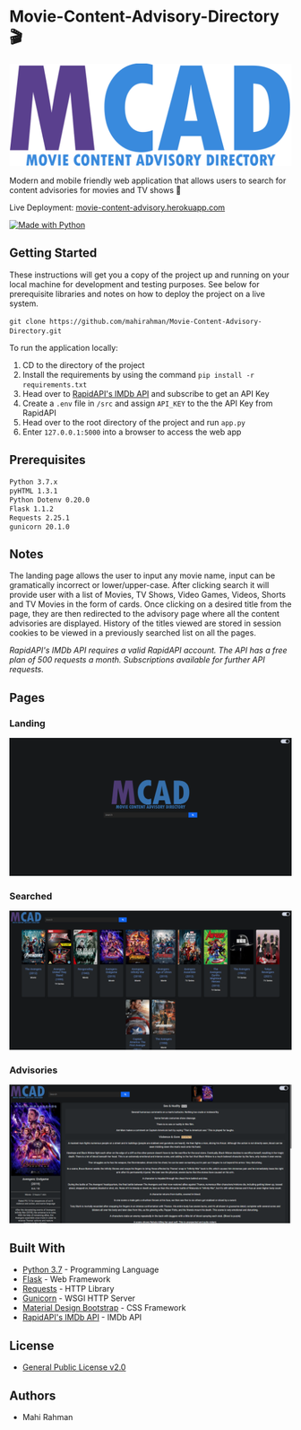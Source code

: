 # Movie-Content-Advisory-Directory 🎬

![Image](/public/img/logo.svg)

Modern and mobile friendly web application that allows users to search for content advisories for movies and TV shows 🍿

Live Deployment: [movie-content-advisory.herokuapp.com](https://movie-content-advisory.herokuapp.com)

[![Made with Python](http://ForTheBadge.com/images/badges/made-with-python.svg)](https://www.python.org)

## Getting Started

These instructions will get you a copy of the project up and running on your local machine for development and testing purposes. See below for prerequisite libraries and notes on how to deploy the project on a live system.

`git clone https://github.com/mahirahman/Movie-Content-Advisory-Directory.git`

To run the application locally:

1. CD to the directory of the project
2. Install the requirements by using the command `pip install -r requirements.txt`
3. Head over to [RapidAPI's IMDb API](https://rapidapi.com/apidojo/api/IMDb8) and subscribe to get an API Key
4. Create a `.env` file in `/src` and assign `API_KEY` to the the API Key from RapidAPI
5. Head over to the root directory of the project and run `app.py`
6. Enter `127.0.0.1:5000` into a browser to access the web app

## Prerequisites

```
Python 3.7.x
pyHTML 1.3.1
Python Dotenv 0.20.0
Flask 1.1.2
Requests 2.25.1
gunicorn 20.1.0
```
## Notes

The landing page allows the user to input any movie name, input can be gramatically incorrect or lower/upper-case.
After clicking search it will provide user with a list of Movies, TV Shows, Video Games, Videos, Shorts and TV Movies in the form of cards.
Once clicking on a desired title from the page, they are then redirected to the advisory page where all the content advisories are displayed.
History of the titles viewed are stored in session cookies to be viewed in a previously searched list on all the pages.

*RapidAPI's IMDb API requires a valid RapidAPI account. The API has a free plan of 500 requests a month. Subscriptions available for further API requests.*

## Pages

### Landing

![Image](/public/img/landing-page.PNG)

### Searched

![Image](/public/img/movies-page.png)

### Advisories

![Image](/public/img/advisories-page.PNG)

## Built With

* [Python 3.7](https://www.python.org) - Programming Language
* [Flask](https://flask.palletsprojects.com/en/2.0.x) - Web Framework
* [Requests](https://requests.readthedocs.io) - HTTP Library
* [Gunicorn](https://gunicorn.org) - WSGI HTTP Server
* [Material Design Bootstrap](https://mdbootstrap.com) - CSS Framework
* [RapidAPI's IMDb API](https://rapidapi.com/apidojo/api/imdb8) - IMDb API

## License

* [General Public License v2.0](https://github.com/mahirahman/Movie-Content-Advisory-Directory/blob/master/LICENSE)

## Authors

* Mahi Rahman
